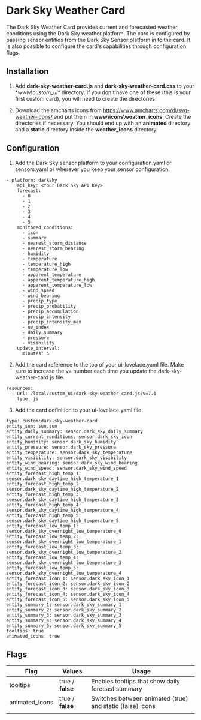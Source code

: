 # Dark Sky Weather Card

The Dark Sky Weather Card provides current and forecasted weather conditions using the Dark Sky weather platform. The card 
is configured by passing sensor entities from the Dark Sky Sensor platform in to the card.  It is also possible to configure
the card's capabilities through configuration flags.

**Installation**
------------------------------
1. Add **dark-sky-weather-card.js** and **dark-sky-weather-card.css** to your **www\custom_ui\** directory.  If you don't have one of these 
(this is your first custom card), you will need to create the directories.

2. Download the amcharts icons from https://www.amcharts.com/dl/svg-weather-icons/ and put them in **www\icons\weather_icons**.  Create 
the directories if necessary.  You should end up with an **animated** directory and a **static** directory inside the **weather_icons** directory.

**Configuration**
------------------------------
1. Add the Dark Sky sensor platform to your configuration.yaml or sensors.yaml or wherever you keep your sensor configuration.

~~~~  
- platform: darksky
    api_key: <Your Dark Sky API Key>
    forecast:
      - 0
      - 1
      - 2
      - 3
      - 4
      - 5
    monitored_conditions:
      - icon
      - summary
      - nearest_storm_distance
      - nearest_storm_bearing
      - humidity
      - temperature
      - temperature_high
      - temperature_low
      - apparent_temperature
      - apparent_temperature_high
      - apparent_temperature_low
      - wind_speed
      - wind_bearing
      - precip_type
      - precip_probability
      - precip_accumulation
      - precip_intensity
      - precip_intensity_max
      - uv_index
      - daily_summary
      - pressure
      - visibility
    update_interval:
      minutes: 5
~~~~

2. Add the card reference to the top of your ui-lovelace.yaml file.  Make sure to increase the v= number each time you update the dark-sky-weather-card.js file.
~~~~
resources:
  - url: /local/custom_ui/dark-sky-weather-card.js?v=7.1
    type: js
~~~~

3. Add the card definition to your ui-lovelace.yaml file
~~~~
type: custom:dark-sky-weather-card
entity_sun: sun.sun
entity_daily_summary: sensor.dark_sky_daily_summary
entity_current_conditions: sensor.dark_sky_icon
entity_humidity: sensor.dark_sky_humidity
entity_pressure: sensor.dark_sky_pressure
entity_temperature: sensor.dark_sky_temperature
entity_visibility: sensor.dark_sky_visibility
entity_wind_bearing: sensor.dark_sky_wind_bearing
entity_wind_speed: sensor.dark_sky_wind_speed
entity_forecast_high_temp_1: sensor.dark_sky_daytime_high_temperature_1
entity_forecast_high_temp_2: sensor.dark_sky_daytime_high_temperature_2
entity_forecast_high_temp_3: sensor.dark_sky_daytime_high_temperature_3
entity_forecast_high_temp_4: sensor.dark_sky_daytime_high_temperature_4
entity_forecast_high_temp_5: sensor.dark_sky_daytime_high_temperature_5
entity_forecast_low_temp_1: sensor.dark_sky_overnight_low_temperature_0
entity_forecast_low_temp_2: sensor.dark_sky_overnight_low_temperature_1
entity_forecast_low_temp_3: sensor.dark_sky_overnight_low_temperature_2
entity_forecast_low_temp_4: sensor.dark_sky_overnight_low_temperature_3
entity_forecast_low_temp_5: sensor.dark_sky_overnight_low_temperature_4
entity_forecast_icon_1: sensor.dark_sky_icon_1
entity_forecast_icon_2: sensor.dark_sky_icon_2
entity_forecast_icon_3: sensor.dark_sky_icon_3
entity_forecast_icon_4: sensor.dark_sky_icon_4
entity_forecast_icon_5: sensor.dark_sky_icon_5
entity_summary_1: sensor.dark_sky_summary_1
entity_summary_2: sensor.dark_sky_summary_2
entity_summary_3: sensor.dark_sky_summary_3
entity_summary_4: sensor.dark_sky_summary_4
entity_summary_5: sensor.dark_sky_summary_5
tooltips: true
animated_icons: true
~~~~

**Flags**
--------------------------
| Flag            | Values           | Usage                                                             |
|-----------------|------------------|-------------------------------------------------------------------|
| tooltips        | true / **false** | Enables tooltips that show daily forecast summary                 |
| animated_icons  | true / **false** | Switches between animated (true) and static (false) icons         |
|                 |                  |                                                    |

